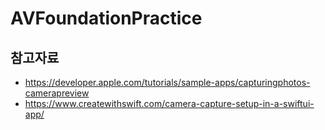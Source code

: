 # AVFoundationPractice

## 참고자료

- https://developer.apple.com/tutorials/sample-apps/capturingphotos-camerapreview
- https://www.createwithswift.com/camera-capture-setup-in-a-swiftui-app/
